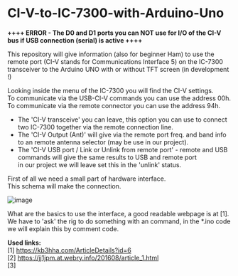 # CI-V-to-IC-7300-with-Arduino-Uno

<b> ++++ ERROR - The D0 and D1 ports you can NOT use for I/O of the CI-V bus if USB connection (serial) is active ++++ </b><br>

This repository will give information (also for beginner Ham) to use the remote port (CI-V stands for Communications Interface 5) on the IC-7300 transceiver to the Arduino UNO with or without TFT screen (in development !)

Looking inside the menu of the IC-7300 you will find the CI-V settings.<br>
To communicate via the USB-CI-V commands you can use the address 00h.<br>
To communicate via the remote connector you can use the address 94h.<br>
* The 'CI-V transceive' you can leave, this option you can use to connect two IC-7300 together via the remote connection line.<br>
* The 'CI-V Output (Ant)' will give via the remote port freq. and band info to an remote antenna selector (may be use in our project).<br> 
* The 'CI-V USB port / Link or Unlink from remote port' - remote and USB commands will give the same results to USB and remote port <br>
  in our project we will leave set this in the 'unlink' status.<p>
  
First of all we need a small part of hardware interface.<br>
This schema will make the connection.

![image](https://user-images.githubusercontent.com/4719917/152031252-81abdf0e-3988-4e99-84fb-821411a88f9b.png)


What are the basics to use the interface, a good readable webpage is at [1].<br>
We have to 'ask' the rig to do something with an command, in the *.ino code we will explain this by comment code.<p>
  
<b>Used links:</b><br>
  [1] https://kb3hha.com/ArticleDetails?id=6 <br>
  [2] https://jj1jpm.at.webry.info/201608/article_1.html<br>
  [3]


  



